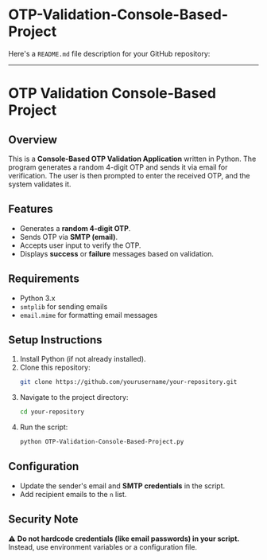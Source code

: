 # OTP-Validation-Console-Based-Project
Here's a `README.md` file description for your GitHub repository:

---

# OTP Validation Console-Based Project

## Overview
This is a **Console-Based OTP Validation Application** written in Python. The program generates a random 4-digit OTP and sends it via email for verification. The user is then prompted to enter the received OTP, and the system validates it.

## Features
- Generates a **random 4-digit OTP**.
- Sends OTP via **SMTP (email)**.
- Accepts user input to verify the OTP.
- Displays **success** or **failure** messages based on validation.

## Requirements
- Python 3.x
- `smtplib` for sending emails
- `email.mime` for formatting email messages

## Setup Instructions
1. Install Python (if not already installed).
2. Clone this repository:
   ```sh
   git clone https://github.com/yourusername/your-repository.git
   ```
3. Navigate to the project directory:
   ```sh
   cd your-repository
   ```
4. Run the script:
   ```sh
   python OTP-Validation-Console-Based-Project.py
   ```

## Configuration
- Update the sender's email and **SMTP credentials** in the script.
- Add recipient emails to the `n` list.

## Security Note
⚠️ **Do not hardcode credentials (like email passwords) in your script.** Instead, use environment variables or a configuration file.


